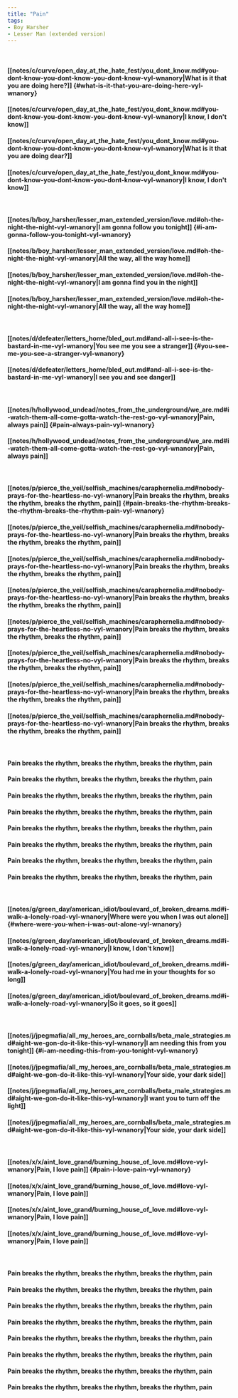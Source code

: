 ```yaml
---
title: "Pain"
tags:
- Boy Harsher
- Lesser Man (extended version)
---
```

&nbsp;
#### [[notes/c/curve/open_day_at_the_hate_fest/you_dont_know.md#you-dont-know-you-dont-know-you-dont-know-vyl-wnanory|What is it that you are doing here?]] {#what-is-it-that-you-are-doing-here-vyl-wnanory}
#### [[notes/c/curve/open_day_at_the_hate_fest/you_dont_know.md#you-dont-know-you-dont-know-you-dont-know-vyl-wnanory|I know, I don't know]]
#### [[notes/c/curve/open_day_at_the_hate_fest/you_dont_know.md#you-dont-know-you-dont-know-you-dont-know-vyl-wnanory|What is it that you are doing dear?]]
#### [[notes/c/curve/open_day_at_the_hate_fest/you_dont_know.md#you-dont-know-you-dont-know-you-dont-know-vyl-wnanory|I know, I don't know]]
&nbsp;
#### [[notes/b/boy_harsher/lesser_man_extended_version/love.md#oh-the-night-the-night-vyl-wnanory|I am gonna follow you tonight]] {#i-am-gonna-follow-you-tonight-vyl-wnanory}
#### [[notes/b/boy_harsher/lesser_man_extended_version/love.md#oh-the-night-the-night-vyl-wnanory|All the way, all the way home]]
#### [[notes/b/boy_harsher/lesser_man_extended_version/love.md#oh-the-night-the-night-vyl-wnanory|I am gonna find you in the night]]
#### [[notes/b/boy_harsher/lesser_man_extended_version/love.md#oh-the-night-the-night-vyl-wnanory|All the way, all the way home]]
&nbsp;
#### [[notes/d/defeater/letters_home/bled_out.md#and-all-i-see-is-the-bastard-in-me-vyl-wnanory|You see me you see a stranger]] {#you-see-me-you-see-a-stranger-vyl-wnanory}
#### [[notes/d/defeater/letters_home/bled_out.md#and-all-i-see-is-the-bastard-in-me-vyl-wnanory|I see you and see danger]]
&nbsp;
#### [[notes/h/hollywood_undead/notes_from_the_underground/we_are.md#i-watch-them-all-come-gotta-watch-the-rest-go-vyl-wnanory|Pain, always pain]] {#pain-always-pain-vyl-wnanory}
#### [[notes/h/hollywood_undead/notes_from_the_underground/we_are.md#i-watch-them-all-come-gotta-watch-the-rest-go-vyl-wnanory|Pain, always pain]]
&nbsp;
#### [[notes/p/pierce_the_veil/selfish_machines/caraphernelia.md#nobody-prays-for-the-heartless-no-vyl-wnanory|Pain breaks the rhythm, breaks the rhythm, breaks the rhythm, pain]] {#pain-breaks-the-rhythm-breaks-the-rhythm-breaks-the-rhythm-pain-vyl-wnanory}
#### [[notes/p/pierce_the_veil/selfish_machines/caraphernelia.md#nobody-prays-for-the-heartless-no-vyl-wnanory|Pain breaks the rhythm, breaks the rhythm, breaks the rhythm, pain]]
#### [[notes/p/pierce_the_veil/selfish_machines/caraphernelia.md#nobody-prays-for-the-heartless-no-vyl-wnanory|Pain breaks the rhythm, breaks the rhythm, breaks the rhythm, pain]]
#### [[notes/p/pierce_the_veil/selfish_machines/caraphernelia.md#nobody-prays-for-the-heartless-no-vyl-wnanory|Pain breaks the rhythm, breaks the rhythm, breaks the rhythm, pain]]
#### [[notes/p/pierce_the_veil/selfish_machines/caraphernelia.md#nobody-prays-for-the-heartless-no-vyl-wnanory|Pain breaks the rhythm, breaks the rhythm, breaks the rhythm, pain]]
#### [[notes/p/pierce_the_veil/selfish_machines/caraphernelia.md#nobody-prays-for-the-heartless-no-vyl-wnanory|Pain breaks the rhythm, breaks the rhythm, breaks the rhythm, pain]]
#### [[notes/p/pierce_the_veil/selfish_machines/caraphernelia.md#nobody-prays-for-the-heartless-no-vyl-wnanory|Pain breaks the rhythm, breaks the rhythm, breaks the rhythm, pain]]
#### [[notes/p/pierce_the_veil/selfish_machines/caraphernelia.md#nobody-prays-for-the-heartless-no-vyl-wnanory|Pain breaks the rhythm, breaks the rhythm, breaks the rhythm, pain]]
&nbsp;
#### Pain breaks the rhythm, breaks the rhythm, breaks the rhythm, pain
#### Pain breaks the rhythm, breaks the rhythm, breaks the rhythm, pain
#### Pain breaks the rhythm, breaks the rhythm, breaks the rhythm, pain
#### Pain breaks the rhythm, breaks the rhythm, breaks the rhythm, pain
#### Pain breaks the rhythm, breaks the rhythm, breaks the rhythm, pain
#### Pain breaks the rhythm, breaks the rhythm, breaks the rhythm, pain
#### Pain breaks the rhythm, breaks the rhythm, breaks the rhythm, pain
#### Pain breaks the rhythm, breaks the rhythm, breaks the rhythm, pain
&nbsp;
#### [[notes/g/green_day/american_idiot/boulevard_of_broken_dreams.md#i-walk-a-lonely-road-vyl-wnanory|Where were you when I was out alone]] {#where-were-you-when-i-was-out-alone-vyl-wnanory}
#### [[notes/g/green_day/american_idiot/boulevard_of_broken_dreams.md#i-walk-a-lonely-road-vyl-wnanory|I know, I don't know]]
#### [[notes/g/green_day/american_idiot/boulevard_of_broken_dreams.md#i-walk-a-lonely-road-vyl-wnanory|You had me in your thoughts for so long]]
#### [[notes/g/green_day/american_idiot/boulevard_of_broken_dreams.md#i-walk-a-lonely-road-vyl-wnanory|So it goes, so it goes]]
&nbsp;
#### [[notes/j/jpegmafia/all_my_heroes_are_cornballs/beta_male_strategies.md#aight-we-gon-do-it-like-this-vyl-wnanory|I am needing this from you tonight]] {#i-am-needing-this-from-you-tonight-vyl-wnanory}
#### [[notes/j/jpegmafia/all_my_heroes_are_cornballs/beta_male_strategies.md#aight-we-gon-do-it-like-this-vyl-wnanory|Your side, your dark side]]
#### [[notes/j/jpegmafia/all_my_heroes_are_cornballs/beta_male_strategies.md#aight-we-gon-do-it-like-this-vyl-wnanory|I want you to turn off the light]]
#### [[notes/j/jpegmafia/all_my_heroes_are_cornballs/beta_male_strategies.md#aight-we-gon-do-it-like-this-vyl-wnanory|Your side, your dark side]]
&nbsp;
#### [[notes/x/x/aint_love_grand/burning_house_of_love.md#love-vyl-wnanory|Pain, I love pain]] {#pain-i-love-pain-vyl-wnanory}
#### [[notes/x/x/aint_love_grand/burning_house_of_love.md#love-vyl-wnanory|Pain, I love pain]]
#### [[notes/x/x/aint_love_grand/burning_house_of_love.md#love-vyl-wnanory|Pain, I love pain]]
#### [[notes/x/x/aint_love_grand/burning_house_of_love.md#love-vyl-wnanory|Pain, I love pain]]
&nbsp;
#### Pain breaks the rhythm, breaks the rhythm, breaks the rhythm, pain
#### Pain breaks the rhythm, breaks the rhythm, breaks the rhythm, pain
#### Pain breaks the rhythm, breaks the rhythm, breaks the rhythm, pain
#### Pain breaks the rhythm, breaks the rhythm, breaks the rhythm, pain
#### Pain breaks the rhythm, breaks the rhythm, breaks the rhythm, pain
#### Pain breaks the rhythm, breaks the rhythm, breaks the rhythm, pain
#### Pain breaks the rhythm, breaks the rhythm, breaks the rhythm, pain
#### Pain breaks the rhythm, breaks the rhythm, breaks the rhythm, pain
